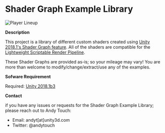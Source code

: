 # Shader Graph Example Library

![Player Lineup](https://i.imgur.com/kASJxN1.png)

**Description**

This project is a library of different custom shaders created using [Unity 2018.1's Shader Graph feature](https://forum.unity.com/threads/feedback-wanted-shader-graph.511960/). All of the shaders are compatible for the [Lightweight Scriptable Render Pipeline](https://forum.unity.com/threads/feedback-wanted-scriptable-render-pipelines.470095/).

These Shader Graphs are provided as-is; so your mileage may vary! You are more than welcome to modify/change/extract/use any of the examples.


**Sofware Requirement**

Required: [Unity 2018.1b3](https://unity3d.com/unity/beta/unity2018.1.0b3)


**Contact**

if you have any issues or requests for the Shader Graph Example Library; please reach out to Andy Touch:
- Email: andyt[at]unity3d.com
- Twitter: @andytouch
